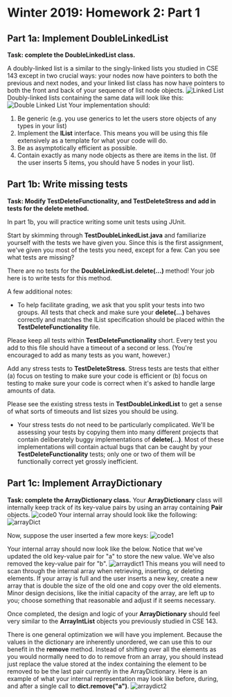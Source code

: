 # Winter 2019: Homework 2: Part 1
## Part 1a: Implement DoubleLinkedList
**Task: complete the DoubleLinkedList class.**

A doubly-linked list is a similar to the singly-linked lists you studied in CSE 143 except in two crucial ways: your nodes now have pointers to both the previous and next nodes, and your linked list class has now have pointers to both the front and back of your sequence of list node objects.
![Linked List](https://github.com/tungfang/Data-Structures-and-Algorithms/blob/master/373_images/HW2_Part1_images/linkedList.png)
Doubly-linked lists containing the same data will look like this:
![Double Linked List](https://github.com/tungfang/Data-Structures-and-Algorithms/blob/master/373_images/HW2_Part1_images/doubleLinkedList.png)
Your implementation should:

1. Be generic (e.g. you use generics to let the users store objects of any types in your list)
2. Implement the **IList** interface. This means you will be using this file extensively as a template for what your code will do.
3. Be as asymptotically efficient as possible.
4. Contain exactly as many node objects as there are items in the list. (If the user inserts 5 items, you should have 5 nodes in your list).

## Part 1b: Write missing tests
**Task: Modify TestDeleteFunctionality, and TestDeleteStress and add in tests for the delete method.**

In part 1b, you will practice writing some unit tests using JUnit.

Start by skimming through **TestDoubleLinkedList.java** and familiarize yourself with the tests we have given you. Since this is the first assignment, we've given you most of the tests you need, except for a few. Can you see what tests are missing?

There are no tests for the **DoubleLinkedList.delete(...)** method! Your job here is to write tests for this method.

A few additional notes:
- To help facilitate grading, we ask that you split your tests into two groups. All tests that check and make sure your **delete(...)** behaves correctly and matches the IList specification should be placed within the **TestDeleteFunctionality** file.

Please keep all tests within **TestDeleteFunctionality** short. Every test you add to this file should have a timeout of a second or less. (You're encouraged to add as many tests as you want, however.)

Add any stress tests to **TestDeleteStress**. Stress tests are tests that either (a) focus on testing to make sure your code is efficient or (b) focus on testing to make sure your code is correct when it's asked to handle large amounts of data.

Please see the existing stress tests in **TestDoubleLinkedList** to get a sense of what sorts of timeouts and list sizes you should be using.
- Your stress tests do not need to be particularly complicated. We'll be assessing your tests by copying them into many different projects that contain deliberately buggy implementations of **delete(...)**. Most of these implementations will contain actual bugs that can be caught by your **TestDeleteFunctionality** tests; only one or two of them will be functionally correct yet grossly inefficient.

## Part 1c: Implement ArrayDictionary
**Task: complete the ArrayDictionary class.**
Your **ArrayDictionary** class will internally keep track of its key-value pairs by using an array containing **Pair** objects.
![code0](https://github.com/tungfang/Data-Structures-and-Algorithms/blob/master/373_images/HW2_Part1_images/code0.PNG)
Your internal array should look like the following:
![arrayDict](https://github.com/tungfang/Data-Structures-and-Algorithms/blob/master/373_images/HW2_Part1_images/arrayDictionary.png)

Now, suppose the user inserted a few more keys:
![code1](https://github.com/tungfang/Data-Structures-and-Algorithms/blob/master/373_images/HW2_Part1_images/code1.PNG)

Your internal array should now look like the below. Notice that we've updated the old key-value pair for "a" to store the new value. We've also removed the key-value pair for "b".
![arraydict1](https://github.com/tungfang/Data-Structures-and-Algorithms/blob/master/373_images/HW2_Part1_images/arraydictionary1.png)
This means you will need to scan through the internal array when retrieving, inserting, or deleting elements. If your array is full and the user inserts a new key, create a new array that is double the size of the old one and copy over the old elements. Minor design decisions, like the initial capacity of the array, are left up to you; choose something that reasonable and adjust if it seems necessary.

Once completed, the design and logic of your **ArrayDictionary** should feel very similar to the **ArrayIntList** objects you previously studied in CSE 143.

There is one general optimization we will have you implement. Because the values in the dictionary are inherently unordered, we can use this to our benefit in the **remove** method. Instead of shifting over all the elements as you would normally need to do to remove from an array, you should instead just replace the value stored at the index containing the element to be removed to be the last pair currently in the ArrayDictionary. Here is an example of what your internal representation may look like before, during, and after a single call to **dict.remove("a")**.
![arraydict2](https://github.com/tungfang/Data-Structures-and-Algorithms/blob/master/373_images/HW2_Part1_images/arraydictionary2.png)
